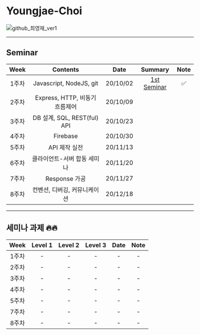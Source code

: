 # Youngjae-Choi

![github_최영재_ver1](https://user-images.githubusercontent.com/29723695/135609771-6f953c9c-77a9-41b8-a6c3-0428b8ee3dc5.png)

---

## Seminar

| Week  |            Contents            |   Date   |                    Summary                    | Note |
| :---: | :----------------------------: | :------: | :-------------------------------------------: | :--: |
| 1주차 |    Javascript, NodeJS, git     | 20/10/02 | [1st Seminar](/Seminar/1st_Seminar/README.md) |  ✅   |
| 2주차 | Express, HTTP, 비동기 흐름제어 | 20/10/09 |                                               |      |
| 3주차 |  DB 설계, SQL, REST(ful) API   | 20/10/23 |                                               |      |
| 4주차 |            Firebase            | 20/10/30 |                                               |      |
| 5주차 |         API 제작 실전          | 20/11/13 |                                               |      |
| 6주차 |  클라이언트-서버 합동 세미나   | 20/11/20 |                                               |      |
| 7주차 |         Response 가공          | 20/11/27 |                                               |      |
| 8주차 |  컨벤션, 디버깅, 커뮤니케이션  | 20/12/18 |                                               |      |

--------

## 세미나 과제 🔥🔥

| Week  | Level 1 | Level 2 | Level 3 | Date | Note |
| :---: | :-----: | :-----: | :-----: | :--: | :--: |
| 1주차 |    -    |    -    |    -    |  -   |  -   |
| 2주차 |    -    |    -    |    -    |  -   |  -   |
| 3주차 |    -    |    -    |    -    |  -   |  -   |
| 4주차 |    -    |    -    |    -    |  -   |  -   |
| 5주차 |    -    |    -    |    -    |  -   |  -   |
| 7주차 |    -    |    -    |    -    |  -   |  -   |
| 8주차 |    -    |    -    |    -    |  -   |  -   |

